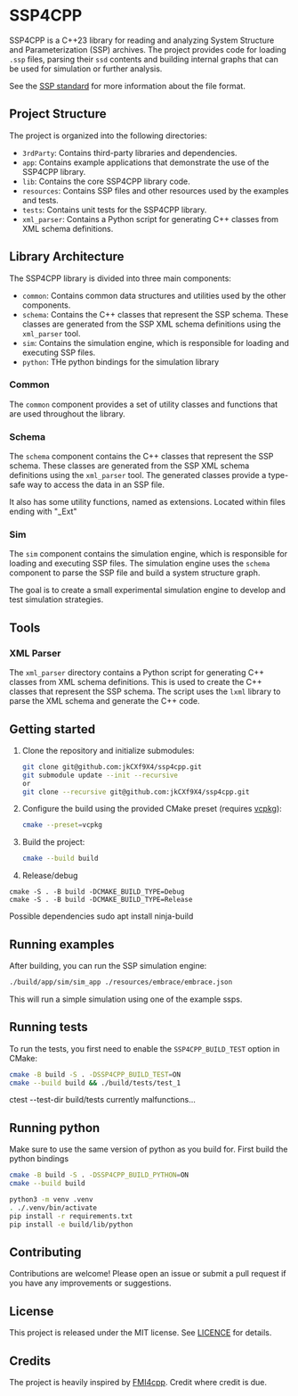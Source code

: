 # SSP4CPP

SSP4CPP is a C++23 library for reading and analyzing System Structure and Parameterization (SSP) archives. The project provides code for loading `.ssp` files, parsing their `ssd` contents and building internal graphs that can be used for simulation or further analysis.

See the [SSP standard](https://ssp-standard.org) for more information about the file format.


## Project Structure

The project is organized into the following directories:

- `3rdParty`: Contains third-party libraries and dependencies.
- `app`: Contains example applications that demonstrate the use of the SSP4CPP library.
- `lib`: Contains the core SSP4CPP library code.
- `resources`: Contains SSP files and other resources used by the examples and tests.
- `tests`: Contains unit tests for the SSP4CPP library.
- `xml_parser`: Contains a Python script for generating C++ classes from XML schema definitions.

## Library Architecture

The SSP4CPP library is divided into three main components:

- `common`: Contains common data structures and utilities used by the other components.
- `schema`: Contains the C++ classes that represent the SSP schema. These classes are generated from the SSP XML schema definitions using the `xml_parser` tool.
- `sim`: Contains the simulation engine, which is responsible for loading and executing SSP files.
- `python`: THe python bindings for the simulation library

### Common

The `common` component provides a set of utility classes and functions that are used throughout the library.

### Schema

The `schema` component contains the C++ classes that represent the SSP schema. These classes are generated from the SSP XML schema definitions using the `xml_parser` tool. The generated classes provide a type-safe way to access the data in an SSP file.

It also has some utility functions, named as extensions. Located within files ending with "_Ext" 

### Sim

The `sim` component contains the simulation engine, which is responsible for loading and executing SSP files. The simulation engine uses the `schema` component to parse the SSP file and build a system structure graph.

The goal is to create a small experimental simulation engine to develop and test simulation strategies.

## Tools

### XML Parser

The `xml_parser` directory contains a Python script for generating C++ classes from XML schema definitions. This is used to create the C++ classes that represent the SSP schema. The script uses the `lxml` library to parse the XML schema and generate the C++ code.

## Getting started
1.  Clone the repository and initialize submodules:
    ```bash
    git clone git@github.com:jkCXf9X4/ssp4cpp.git
    git submodule update --init --recursive 
    or
    git clone --recursive git@github.com:jkCXf9X4/ssp4cpp.git
    ```

2.  Configure the build using the provided CMake preset (requires [vcpkg](https://github.com/microsoft/vcpkg)):
    ```bash
    cmake --preset=vcpkg
    ```

3.  Build the project:
    ```bash
    cmake --build build
    ```

4. Release/debug
```
cmake -S . -B build -DCMAKE_BUILD_TYPE=Debug
cmake -S . -B build -DCMAKE_BUILD_TYPE=Release
```

Possible dependencies
sudo apt install ninja-build

## Running examples
After building, you can run the SSP simulation engine:
```bash
./build/app/sim/sim_app ./resources/embrace/embrace.json
```
This will run a simple simulation using one of the example ssps.

## Running tests
To run the tests, you first need to enable the `SSP4CPP_BUILD_TEST` option in CMake:
```bash
cmake -B build -S . -DSSP4CPP_BUILD_TEST=ON
cmake --build build && ./build/tests/test_1
```
ctest --test-dir build/tests currently malfunctions...

## Running python
Make sure to use the same version of python as you build for. First build the python bindings
```bash
cmake -B build -S . -DSSP4CPP_BUILD_PYTHON=ON
cmake --build build

python3 -m venv .venv
. ./.venv/bin/activate
pip install -r requirements.txt
pip install -e build/lib/python
```


## Contributing
Contributions are welcome! Please open an issue or submit a pull request if you have any improvements or suggestions.

## License
This project is released under the MIT license. See [LICENCE](LICENCE) for details.

## Credits
The project is heavily inspired by [FMI4cpp](https://github.com/NTNU-IHB/FMI4cpp). Credit where credit is due.